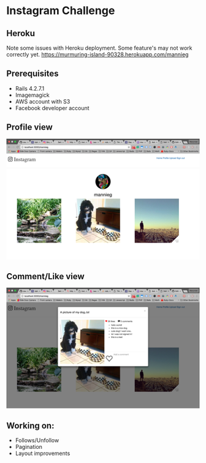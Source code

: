 Instagram Challenge
===================

Heroku
-------
Note some issues with Heroku deployment. Some feature's may not work correctly yet.
https://murmuring-island-90328.herokuapp.com/mannieg


Prerequisites
-------
* Rails 4.2.7.1
* Imagemagick
* AWS account with S3
* Facebook developer account

## Profile view
![ScreenShot](screenshots/profile.png)

## Comment/Like view
![ScreenShot](screenshots/comment_like.png)


## Working on:
* Follows/Unfollow
* Pagination
* Layout improvements
